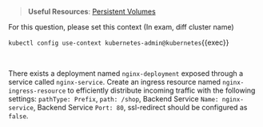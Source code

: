 
> <strong>Useful Resources</strong>: [Persistent Volumes](https://kubernetes.io/docs/concepts/storage/persistent-volumes/)

For this question, please set this context (In exam, diff cluster name)

`kubectl config use-context kubernetes-admin@kubernetes`{{exec}}

<br>


There exists a deployment named `nginx-deployment` exposed through a service called `nginx-service`. Create an ingress resource named `nginx-ingress-resource` to efficiently distribute incoming traffic with the following settings: `pathType: Prefix`, `path: /shop`, Backend Service `Name: nginx-service`, Backend Service `Port: 80`, ssl-redirect should be configured as `false`.